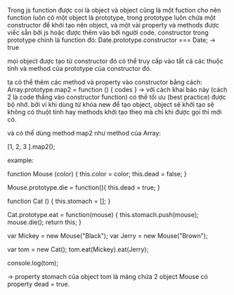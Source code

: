 Trong js function được coi là object và object cũng là một fuction cho nên function luôn có một object là prototype, trong prototype luôn chứa một constructor để khởi tạo nên object, và một vài property và methods được viếc sẵn bởi js hoặc được thêm vào bởi người code. 
constructor trong prototype chính là function đó:
Date.prototype.constructor === Date; -> true

mọi object được tạo từ constructor đó có thể truy cấp vào tất cả các thuộc tính và method của prototype của constructor đó.

ta có thể thêm các method và property vào constructor bằng cách:
Array.prototype.map2 = function () {
    codes
} -> với cách khai báo này (cách 2 là code thẳng vào constructor function) có thế tối ưu (best practice) được bộ nhớ. bởi vì khi dùng từ khóa new để tạo object, object sẽ khởi tạo sẽ không có thuột tính hay methods khởi tạo theo mà chỉ khi được gọi thì mới có.

và có thể dùng method map2 như method của Array:

[1, 2, 3 ].map2();

example:

function Mouse (color) {
    this.color = color;
    this.dead = false;
}

Mouse.prototype.die = function(){
    this.dead = true;
}

function Cat () {
    this.stomach = [];
}

Cat.prototype.eat = function(mouse) {
    this.stomach.push(mouse);
    mouse.die();
    return this;
}

var Mickey = new Mouse("Black");
var Jerry = new Mouse("Brown");

var tom = new Cat();
tom.eat(Mickey).eat(Jerry);

console.log(tom);

-> property stomach của object tom là mảng chứa 2 object Mouse có property dead = true.